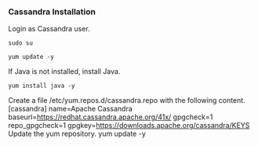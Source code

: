 ### **Cassandra Installation**

Login as Cassandra user.

```CMD
sudo su
```

```CMD
yum update -y
```

If Java is not installed, install Java.

```CMD
yum install java -y
```

Create a file /etc/yum.repos.d/cassandra.repo with the following content.
[cassandra]
name=Apache Cassandra
baseurl=https://redhat.cassandra.apache.org/41x/
gpgcheck=1
repo_gpgcheck=1
gpgkey=https://downloads.apache.org/cassandra/KEYS
Update the yum repository.
yum update -y
